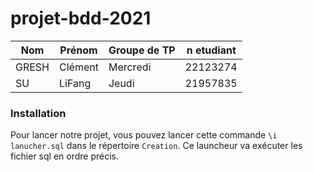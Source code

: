 projet-bdd-2021
============

| Nom   | Prénom   | Groupe de TP | n etudiant |
|-------|----------|--------------|------------|
| GRESH | Clément  | Mercredi     | 22123274   |
| SU    | LiFang   | Jeudi        | 21957835   |


### Installation
Pour lancer notre projet, vous pouvez lancer cette commande `\i lanucher.sql` dans le répertoire `Creation`.
Ce launcheur va exécuter les fichier sql en ordre précis.
